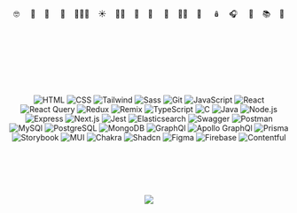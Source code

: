 <div align=center>
  <br><br>
🤓 &nbsp; &nbsp;   🧜‍&nbsp; &nbsp;  🦔 &nbsp; &nbsp;  🍌&nbsp; &nbsp; 🧛🏻‍♀️&nbsp; &nbsp;    ☀️&nbsp; &nbsp;    🚴🏻‍&nbsp; &nbsp;   🐳&nbsp; &nbsp;   🖤 &nbsp; &nbsp;   🌿&nbsp; &nbsp;    🤷🏻‍&nbsp; &nbsp;   🍉 &nbsp; &nbsp; 🪆&nbsp; &nbsp;   🎧 &nbsp; &nbsp;  🐣&nbsp; &nbsp; 📚&nbsp; &nbsp;    🌊    
  <br><br>
  <br><br>
  <br><br>
  <br><br>

![HTML](https://img.shields.io/badge/-HTML5-21262d?&logo=HTML5)
![CSS](https://img.shields.io/badge/-CSS3-21262d?&logo=CSS3)
![Tailwind](https://img.shields.io/badge/-tailwind_CSS-21262d?&logo=tailwindcss)
![Sass](https://img.shields.io/badge/-sass-21262d?&logo=sass)
![Git](https://img.shields.io/badge/-git-21262d?&logo=git) 
![JavaScript](https://img.shields.io/badge/-javaScript-21262d?&logo=JavaScript)
![React](https://img.shields.io/badge/-react-21262d?&logo=React)
![React Query](https://img.shields.io/badge/-reactquery-21262d?&logo=Reactquery)
![Redux](https://img.shields.io/badge/-redux-21262d?&logo=Redux)
![Remix](https://img.shields.io/badge/-remix-21262d?&logo=Remix)
![TypeScript](https://img.shields.io/badge/-typeScript-21262d?&logo=TypeScript)
![C](https://img.shields.io/badge/-c-21262d?&logo=c)
![Java](https://img.shields.io/badge/-java-21262d?&logo=openjdk)
![Node.js](https://img.shields.io/badge/-node.js-21262d?&logo=node.js)
![Express](https://img.shields.io/badge/-express-21262d?&logo=express)
![Next.js](https://img.shields.io/badge/-next.js-21262d?&logo=nextdotjs)
![Jest](https://img.shields.io/badge/-jest-21262d?&logo=jest)
![Elasticsearch](https://img.shields.io/badge/-elasticsearch-21262d?&logo=elasticsearch)
![Swagger](https://img.shields.io/badge/-swagger-21262d?&logo=swagger)
![Postman](https://img.shields.io/badge/-postman-21262d?&logo=postman)
![MySQl](https://img.shields.io/badge/-mysql-21262d?&logo=mysql)
![PostgreSQL](https://img.shields.io/badge/-postgres-21262d?&logo=postgresql)
![MongoDB](https://img.shields.io/badge/-mongodb-21262d?&logo=mongodb)
![GraphQl](https://img.shields.io/badge/-graphQL-21262d?&logo=graphql)
![Apollo GraphQl](https://img.shields.io/badge/-apolloGraphQL-21262d?&logo=apollographql)
![Prisma](https://img.shields.io/badge/-prisma-21262d?&logo=prisma)
![Storybook](https://img.shields.io/badge/-storybook-21262d?&logo=storybook)
![MUI](https://img.shields.io/badge/-mui-21262d?&logo=mui)
![Chakra](https://img.shields.io/badge/-chakra-21262d?&logo=chakraui)
![Shadcn](https://img.shields.io/badge/-shadcn-21262d?&logo=shadcnui)
![Figma](https://img.shields.io/badge/-figma-21262d?&logo=figma)
![Firebase](https://img.shields.io/badge/-firebase-21262d?&logo=firebase)
![Contentful](https://img.shields.io/badge/-contentful-21262d?&logo=contentful)




  <br><br>
  <br><br>

  <a href="https://www.codewars.com/users/shpomp" traget="_blank">
    <img align="center" src="https://www.codewars.com/users/shpomp/badges/micro" />
  </a> 

  <br><br>
  <br><br>
  
</div>

  
  
